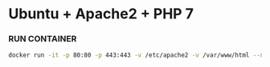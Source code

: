 # Ubuntu + Apache2 + PHP 7


### RUN CONTAINER
```bash
docker run -it -p 80:80 -p 443:443 -v /etc/apache2 -v /var/www/html --name webserver forexliga/webserver
```
